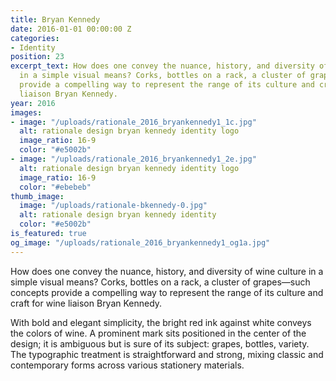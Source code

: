 ```yaml
---
title: Bryan Kennedy
date: 2016-01-01 00:00:00 Z
categories:
- Identity
position: 23
excerpt_text: How does one convey the nuance, history, and diversity of wine culture
  in a simple visual means? Corks, bottles on a rack, a cluster of grapes—such concepts
  provide a compelling way to represent the range of its culture and craft for wine
  liaison Bryan Kennedy.
year: 2016
images:
- image: "/uploads/rationale_2016_bryankennedy1_1c.jpg"
  alt: rationale design bryan kennedy identity logo
  image_ratio: 16-9
  color: "#e5002b"
- image: "/uploads/rationale_2016_bryankennedy1_2e.jpg"
  alt: rationale design bryan kennedy identity logo
  image_ratio: 16-9
  color: "#ebebeb"
thumb_image:
  image: "/uploads/rationale-bkennedy-0.jpg"
  alt: rationale design bryan kennedy identity
  color: "#e5002b"
is_featured: true
og_image: "/uploads/rationale_2016_bryankennedy1_og1a.jpg"
---
```


How does one convey the nuance, history, and diversity of wine culture in a simple visual means? Corks, bottles on a rack, a cluster of grapes—such concepts provide a compelling way to represent the range of its culture and craft for wine liaison Bryan Kennedy.

With bold and elegant simplicity, the bright red ink against white conveys the colors of wine. A prominent mark sits positioned in the center of the design; it is ambiguous but is sure of its subject: grapes, bottles, variety. The typographic treatment is straightforward and strong, mixing classic and contemporary forms across various stationery materials.